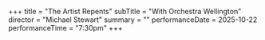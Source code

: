 +++
title = "The Artist Repents"
subTitle = "With Orchestra Wellington"
director = "Michael Stewart"
summary = ""
performanceDate = 2025-10-22
performanceTime = "7:30pm"
+++



